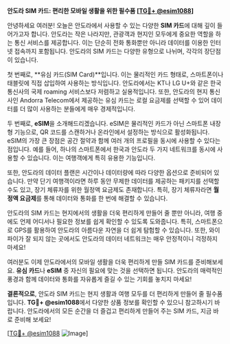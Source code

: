 **안도라 SIM 카드: 편리한 모바일 생활을 위한 필수품 [[TG💪+ @esim1088](https://t.me/s/esim1088)]**

안녕하세요 여러분! 오늘은 안도라에서 사용할 수 있는 다양한 **SIM 카드**에 대해 깊이 들어가고자 합니다. 안도라는 작은 나라지만, 관광객과 현지인 모두에게 중요한 역할을 하는 통신 서비스를 제공합니다. 이는 단순히 전화 통화뿐만 아니라 데이터를 이용한 인터넷 접속까지 포함됩니다. 안도라의 SIM 카드는 다양한 유형으로 나뉘며, 각각의 장단점이 있습니다.

첫 번째로, **유심 카드(SIM Card)**입니다. 이는 물리적인 카드 형태로, 스마트폰이나 태블릿에 직접 삽입하여 사용하는 방식입니다. 안도라에서는 KT나 LG U+와 같은 한국 통신사의 국제 roaming 서비스보다 저렴하고 실용적입니다. 또한, 안도라의 현지 통신사인 Andorra Telecom에서 제공하는 유심 카드는 로컬 요금제를 선택할 수 있어 데이터를 더 많이 사용하는 분들에게 매우 경제적입니다.

두 번째로, **eSIM**을 소개해드리겠습니다. eSIM은 물리적인 카드가 아닌 스마트폰 내장형 기능으로, QR 코드를 스캔하거나 온라인에서 설정하는 방식으로 활성화됩니다. eSIM의 가장 큰 장점은 공간 절약과 함께 여러 개의 프로필을 동시에 사용할 수 있다는 점입니다. 예를 들어, 하나의 스마트폰에서 한국과 안도라 두 가지 네트워크를 동시에 사용할 수 있습니다. 이는 여행객에게 특히 유용한 기능입니다.

또한, 안도라의 데이터 플랜은 시간이나 데이터량에 따라 다양한 옵션으로 준비되어 있습니다. 만약 단기 여행객이라면 하루 동안 무제한 데이터를 제공하는 패키지를 선택할 수도 있고, 장기 체류자를 위한 월정액 요금제도 존재합니다. 특히, 장기 체류자라면 **월정액 요금제**를 통해 데이터와 통화를 한 번에 해결할 수 있습니다.

안도라의 SIM 카드는 현지에서의 생활을 더욱 편리하게 만들어 줄 뿐만 아니라, 여행 중에도 언제 어디서나 필요한 정보를 쉽게 확인할 수 있도록 도와줍니다. 특히, 스마트폰으로 GPS를 활용하여 안도라의 아름다운 자연을 더 쉽게 탐험할 수 있습니다. 또한, 와이파이가 잘 되지 않는 곳에서도 안도라의 데이터 네트워크는 매우 안정적이니 걱정하지 마세요!

여러분도 이제 안도라에서의 모바일 생활을 더욱 편리하게 만들 SIM 카드를 준비해보세요. **유심 카드**나 **eSIM** 중 자신의 필요에 맞는 것을 선택하면 됩니다. 안도라의 매력적인 풍경과 함께 데이터와 통화를 자유롭게 즐길 수 있는 기회를 놓치지 마세요! 

**결론적으로**, 안도라 SIM 카드는 현지 생활과 여행 모두를 더 편리하게 만들어 줄 필수품입니다. **TG💪+ @esim1088**에서 다양한 상품 정보를 확인할 수 있으니 참고하시기 바랍니다. 안도라에서의 모든 순간을 더 즐겁고 편리하게 만들어 주는 SIM 카드, 지금 바로 준비해 보세요! 

[[TG💪+ @esim1088](https://t.me/s/esim1088) ![Image](https://i.postimg.cc/Y0z9fWf4/image.png)]